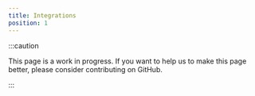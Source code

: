 ```yaml
---
title: Integrations
position: 1
---
```


:::caution

This page is a work in progress. If you want to help us to make this page better, please consider contributing on GitHub.

:::
